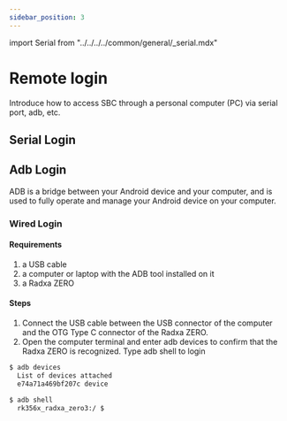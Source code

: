 ```yaml
---
sidebar_position: 3
---
```


import Serial from "../../../../common/general/\_serial.mdx"

# Remote login

Introduce how to access SBC through a personal computer (PC) via serial port, adb, etc.

## Serial Login

<Serial platform="aml" />

## Adb Login

ADB is a bridge between your Android device and your computer, and is used to fully operate and manage your Android device on your computer.

### Wired Login

#### Requirements

1. a USB cable
2. a computer or laptop with the ADB tool installed on it
3. a Radxa ZERO

#### Steps

1. Connect the USB cable between the USB connector of the computer and the OTG Type C connector of the Radxa ZERO.
2. Open the computer terminal and enter adb devices to confirm that the Radxa ZERO is recognized.
   Type adb shell to login

```bash
$ adb devices
  List of devices attached
  e74a71a469bf207c device

$ adb shell
  rk356x_radxa_zero3:/ $
```
